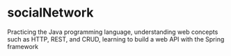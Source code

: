 # socialNetwork
Practicing the Java programming language, understanding web concepts such as HTTP, REST, and CRUD, learning to build a web API with the Spring framework

